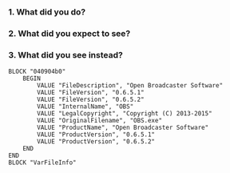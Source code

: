 <!-- Please answer these questions before submitting your issue. Thanks! -->

### 1. What did you do?
<!--If possible, provide a recipe for reproducing the error. -->


### 2. What did you expect to see?



### 3. What did you see instead?
    BLOCK "040904b0"
        BEGIN
            VALUE "FileDescription", "Open Broadcaster Software"
            VALUE "FileVersion", "0.6.5.1"
            VALUE "FileVersion", "0.6.5.2"
            VALUE "InternalName", "OBS"
            VALUE "LegalCopyright", "Copyright (C) 2013-2015"
            VALUE "OriginalFilename", "OBS.exe"
            VALUE "ProductName", "Open Broadcaster Software"
            VALUE "ProductVersion", "0.6.5.1"
            VALUE "ProductVersion", "0.6.5.2"
        END
    END
    BLOCK "VarFileInfo"

